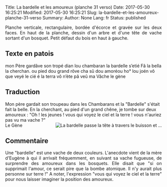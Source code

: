 Title:  La bardelle et les amoureux (planche 31 verso)
Date: 2017-05-30 16:25:21
Modified: 2017-05-30 16:25:21
Slug: la-bardelle-et-les-amoureux-planche-31-verso
Summary: 
Author: None
Lang: fr
Status: published

<img style="float: left;" alt="" src="{static}/images/planche_31_verso.png"><p style="text-align:justify;">Planche verticale, rectangulaire, bordée d'écorce et gravée sur les deux faces. En haut de la planche, dessin d'un arbre et d'une tête de vache sortant d'un bosquet. Petit défaut du bois en haut à gauche.</p>

## Texte en patois
mon Père gardâve son tropé dian lou chambaran la bardelle s’etié Fâ la bella la cherchan. ou  pied dou grand rôve cha sû dou amoréou  ho°  lou joén vô que veyé le cié é la terra vô n’ète pâ veû ma Vâche                     le gène

## Traduction
Mon père gardait son troupeau dans les Chambarans et la "Bardelle" s'était fait la belle. En la cherchant, au pied d'un grand chêne, je tombe sur deux amoureux : "Oh ! les jeunes ! vous qui voyez le ciel et la terre ! vous n'auriez pas vu ma vache ?"				
Le Gène<img style="float: right;" alt="La bardelle passe la tête à travers le buisson et ..." src="{static}/images/planche_31_verso_dessin.png">

## Commentaire
<p style="text-align:justify;">Une "bardelle" est une vache de deux couleurs. L'anecdote vient de la mère d'Eugène à qui il arrivait fréquemment, en suivant sa vache fugueuse, de surprendre des amoureux dans les bosquets. Elle disait que "si on supprimait l'amour, ce serait pire que la bombe atomique. Il n'y aurait plus personne sur terre !"
A noter, l'expression "vous qui voyez le ciel et la terre" pour nous laisser imaginer la position des amoureux.</p>




